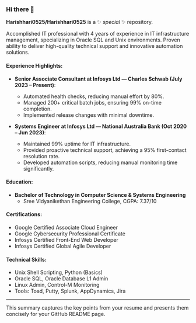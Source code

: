 ### Hi there 👋

**Harishhari0525/Harishhari0525** is a ✨ _special_ ✨ repository.


Accomplished IT professional with 4 years of experience in IT infrastructure management, specializing in Oracle SQL and Unix environments. Proven ability to deliver high-quality technical support and innovative automation solutions.

#### Experience Highlights:
- **Senior Associate Consultant at Infosys Ltd — Charles Schwab (July 2023 – Present)**:
  - Automated health checks, reducing manual effort by 80%.
  - Managed 200+ critical batch jobs, ensuring 99% on-time completion.
  - Implemented release changes with minimal downtime.

- **Systems Engineer at Infosys Ltd — National Australia Bank (Oct 2020 – Jun 2023)**:
  - Maintained 99% uptime for IT infrastructure.
  - Provided proactive technical support, achieving a 95% first-contact resolution rate.
  - Developed automation scripts, reducing manual monitoring time significantly.

#### Education:
- **Bachelor of Technology in Computer Science & Systems Engineering**
  - Sree Vidyanikethan Engineering College, CGPA: 7.37/10

#### Certifications:
- Google Certified Associate Cloud Engineer
- Google Cybersecurity Professional Certificate
- Infosys Certified Front-End Web Developer
- Infosys Certified Global Agile Developer

#### Technical Skills:
- Unix Shell Scripting, Python (Basics)
- Oracle SQL, Oracle Database L1 Admin
- Linux Admin, Control-M Monitoring
- Tools: Toad, Putty, Splunk, AppDynamics, Jira

---

This summary captures the key points from your resume and presents them concisely for your GitHub README page.
